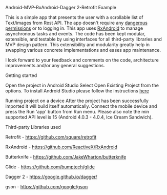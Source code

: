 Android-MVP-RxAndroid-Dagger 2-Retrofit Example 

This is a simple app that presents the user with a scrollable list of Text/images from Rest API. The app doesn't require any <a href="https://developer.android.com/training/permissions/requesting">dangerous permissions</a> or to logging in. This app uses <a href="https://github.com/ReactiveX/RxAndroid">RxAndroid</a> to manage asynchronous tasks and events. The code has been kept modular, extensible, and testable by using interfaces for all third-party libraries and MVP design pattern. This extensibility and modularity greatly help in swapping various concrete implementations and eases app maintenance.

I look forward to your feedback and comments on the code, architecture improvements and/or any general suggestions.

Getting started

Open the project in Android Studio Select Open Existing Project from the options. To install Android Studio please follow the instructions <a href="https://developer.android.com/studio/install">here</a>

Running project on a device After the project has been successfully imported it will build itself automatically. Connect the mobile device and press the Run 'app' button from Run menu. Please also note the min supported API level is 15 (Android 4.0.3 - 4.0.4, Ice Cream Sandwich).

Third-party Libraries used

Retrofit - https://github.com/square/retrofit

RxAndroid - https://github.com/ReactiveX/RxAndroid

Butterknife - https://github.com/JakeWharton/butterknife

Glide - https://github.com/bumptech/glide

Dagger 2 - https://google.github.io/dagger/

gson - https://github.com/google/gson
